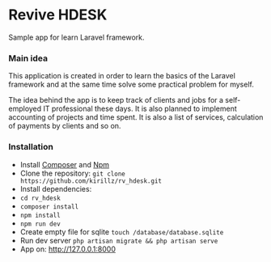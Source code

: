 # Revive HDESK

Sample app for learn Laravel framework.

### Main idea
This application is created in order to learn the basics of the Laravel framework and at the same time solve some practical problem for myself.

The idea behind the app is to keep track of clients and jobs for a self-employed IT professional these days. It is also planned to implement accounting of projects and time spent. It is also a list of services, calculation of payments by clients and so on.


### Installation
* Install [Composer](https://getcomposer.org/) and [Npm](https://nodejs.org/)
* Clone the repository: `git clone https://github.com/kirillz/rv_hdesk.git`
* Install dependencies:  
* `cd rv_hdesk`
* `composer install`  
* `npm install`  
* `npm run dev`
* Create empty file for sqlite `touch /database/database.sqlite`
* Run dev server `php artisan migrate && php artisan serve`
* App on: http://127.0.0.1:8000